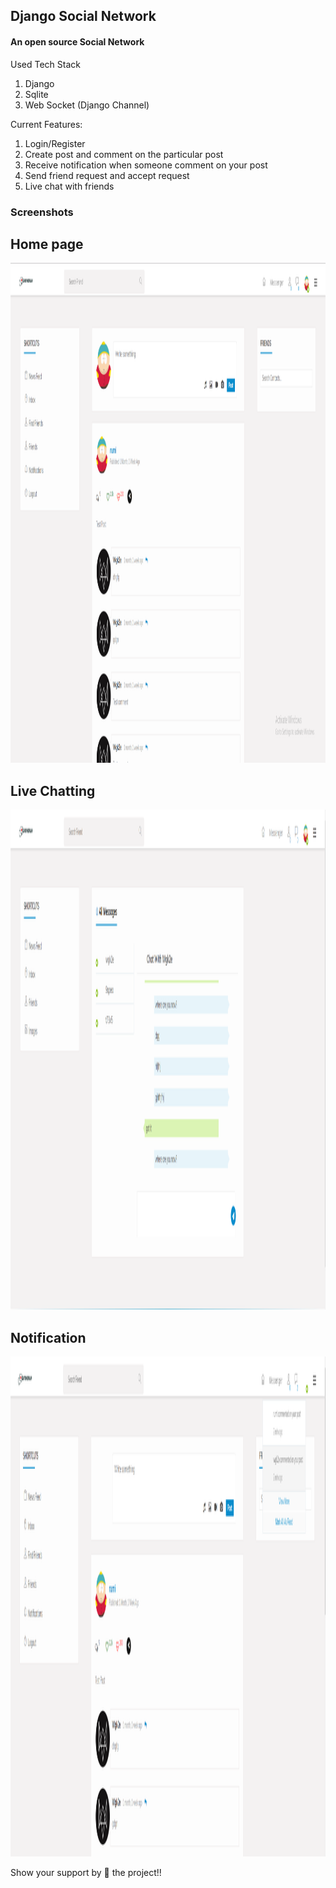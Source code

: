 ## Django Social Network

#### An open source Social Network

Used Tech Stack

1. Django
2. Sqlite
3. Web Socket (Django Channel)

Current Features:
1. Login/Register
2. Create post and comment on the particular post
3. Receive notification when someone comment on your post
4. Send friend request and accept request
5. Live chat with friends

### Screenshots

## Home page
<img src="screenshots/one.png" height="800">

## Live Chatting
<img src="screenshots/two.png" height="800">

## Notification
<img src="screenshots/three.png" height="800">

Show your support by 🌟 the project!!